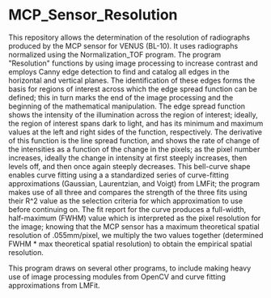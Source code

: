 # MCP_Sensor_Resolution
This repository allows the determination of the resolution of radiographs produced by the MCP sensor for VENUS (BL-10). It uses radiographs normalized using the Normalization_TOF 
program. The program "Resolution" functions by using image processing to increase contrast and employs Canny edge detection to find and catalog all edges in the horizontal 
and vertical planes. The identification of these edges forms the basis for regions of interest across which the edge spread function can be defined; this in turn marks the 
end of the image processing and the beginning of the mathematical manipulation. The edge spread function shows the intensity of the illumination across the region 
of interest; ideally, the region of interest spans dark to light, and has its minimum and maximum values at the left and right sides of the function, respectively. The derivative 
of this function is the line spread function, and shows the rate of change of the intensities as a function of the change in the pixels; as the pixel number increases, ideally the 
change in intensity at first steeply increases, then levels off, and then once again steeply decreases. This bell-curve shape enables curve fitting using a a standardized series of
curve-fitting approximations (Gaussian, Laurentzian, and Voigt) from LMFit; the program makes use of all three and compares the strength of the three fits using their R^2 value as the
selection criteria for which approximation to use before continuing on. The fit report for the curve produces a full-width, half-maximum (FWHM) value which is interpreted as the pixel 
resolution for the image; knowing that the MCP sensor has a maximum theoretical spatial resolution of .055mm/pixel, we multiply the two values together (determined FWHM * max 
theoretical spatial resolution) to obtain the empirical spatial resolution. 

This program draws on several other programs, to include making heavy use of image processing modules from OpenCV and curve fitting approximations from LMFit. 


